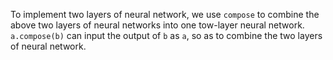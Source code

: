 ﻿To implement two layers of neural network, we use `compose` to combine the above two layers of neural networks into one tow-layer neural network. `a.compose(b)` can input the output of `b` as `a`, so as to combine the two layers of neural network.